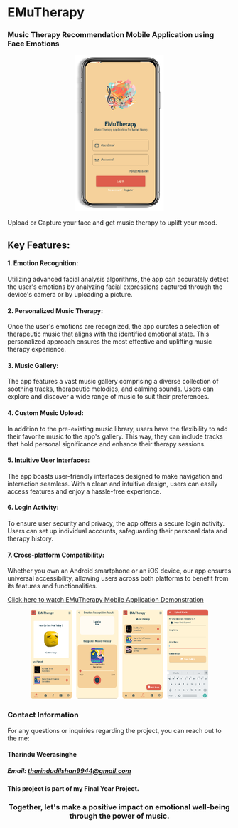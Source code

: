 # EMuTherapy
### Music Therapy Recommendation Mobile Application using Face Emotions

<div align="center">
<img src="https://github.com/TharinduWeerasinghe/FYP_EMuTheraphy_app/blob/e5bae81f65a96c795313845b19f98851d500fdbe/assets/Login_ui_bg.png" width="200px" height="350px">
</div>

Upload or Capture your face and get music therapy to uplift your mood.

## Key Features:

#### 1. Emotion Recognition: 
Utilizing advanced facial analysis algorithms, the app can accurately detect the user's emotions by analyzing facial expressions captured through the device's camera or by uploading a picture.

#### 2. Personalized Music Therapy: 
Once the user's emotions are recognized, the app curates a selection of therapeutic music that aligns with the identified emotional state. This personalized approach ensures the most effective and uplifting music therapy experience.

#### 3. Music Gallery: 
The app features a vast music gallery comprising a diverse collection of soothing tracks, therapeutic melodies, and calming sounds. Users can explore and discover a wide range of music to suit their preferences.

#### 4. Custom Music Upload: 
In addition to the pre-existing music library, users have the flexibility to add their favorite music to the app's gallery. This way, they can include tracks that hold personal significance and enhance their therapy sessions.

#### 5. Intuitive User Interfaces: 
The app boasts user-friendly interfaces designed to make navigation and interaction seamless. With a clean and intuitive design, users can easily access features and enjoy a hassle-free experience.

#### 6. Login Activity: 
To ensure user security and privacy, the app offers a secure login activity. Users can set up individual accounts, safeguarding their personal data and therapy history.

#### 7. Cross-platform Compatibility: 
Whether you own an Android smartphone or an iOS device, our app ensures universal accessibility, allowing users across both platforms to benefit from its features and functionalities.

[Click here to watch EMuTherapy Mobile Application Demonstration](https://youtu.be/9-fN9D_mX0U)

<div align="center">
<img src="https://github.com/TharinduWeerasinghe/FYP_EMuTheraphy_app/blob/e5bae81f65a96c795313845b19f98851d500fdbe/assets/functions_uis.png" width="400px" height="200px">
</div>


### Contact Information
For any questions or inquiries regarding the project, you can reach out to the me:

#### Tharindu Weerasinghe
##### Email: tharindudilshan9944@gmail.com

#### This project is part of my Final Year Project.
<h3 align="center">
Together, let's make a positive impact on emotional well-being through the power of music.
</h3>
